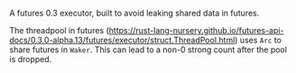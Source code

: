 A futures 0.3 executor, built to avoid leaking shared data in futures.

The threadpool in futures (https://rust-lang-nursery.github.io/futures-api-docs/0.3.0-alpha.13/futures/executor/struct.ThreadPool.html) uses `Arc` to share futures in `Waker`. This can lead to a non-0 strong count after the pool is dropped.
